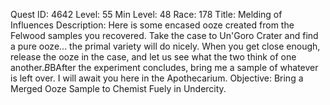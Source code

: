 Quest ID: 4642
Level: 55
Min Level: 48
Race: 178
Title: Melding of Influences
Description: Here is some encased ooze created from the Felwood samples you recovered. Take the case to Un'Goro Crater and find a pure ooze... the primal variety will do nicely. When you get close enough, release the ooze in the case, and let us see what the two think of one another.$B$BAfter the experiment concludes, bring me a sample of whatever is left over. I will await you here in the Apothecarium.
Objective: Bring a Merged Ooze Sample to Chemist Fuely in Undercity.
